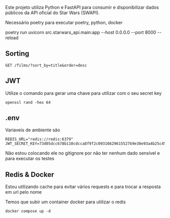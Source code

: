 
Este projeto utiliza Python e FastAPI para consumir e disponibilizar dados públicos da API oficial do Star Wars (SWAPI).

Necessário poetry para executar poetry, python, docker


poetry run uvicorn src.starwars_api.main:app --host 0.0.0.0 --port 8000 --reload


## Sorting 

```
GET /films/?sort_by=title&order=desc
```


## JWT

Utilize o comando para gerar uma chave para utilizar com o seu secret key

```
openssl rand -hex 64
``` 

## .env

Variaveis de ambiente são 

```
REDIS_URL="redis://redis:6379"
JWT_SECRET_KEY=73d05dcc678b110cdcca8f9f2c09316629615527b9e30e93a4b25c45a4d291fa222268248acc68fea40c8362d8aab8d481daa958de71d8b4e6039bccd9da6a4d
```

Não estou colocando ele no gitignore por não ter nenhum dado sensível e para executar os testes

## Redis & Docker

Estou utilizando cache para evitar vários requests e para trocar a resposta em url pelo nome 

Temos que subir um container docker para utilizar o redis

```
docker compose up -d
```